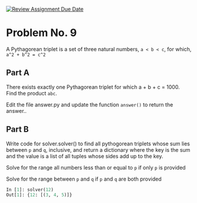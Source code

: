 [![Review Assignment Due Date](https://classroom.github.com/assets/deadline-readme-button-24ddc0f5d75046c5622901739e7c5dd533143b0c8e959d652212380cedb1ea36.svg)](https://classroom.github.com/a/7H2Ale4v)
# Problem No. 9

A Pythagorean triplet is a set of three natural numbers, `a < b < c`, for which, `a^2 + b^2 = c^2`

## Part A

There exists exactly one Pythagorean triplet for which a + b + c = 1000. Find the product `abc`.

Edit the file answer.py and update the function `answer()` to return the answer..

## Part B

Write code for solver.solver() to find all pythogorean triplets whose sum lies between `p` and `q`, inclusive, and return a dictionary where the key is the sum and the value is a list of all tuples whose sides add up to the key.

Solve for the range all numbers less than or equal to `p` if only `p` is provided

Solve for the range between `p` and `q` if `p` and `q` are both provided

```python
In [1]: solver(12)
Out[1]: {12: [(3, 4, 5)]}
```
